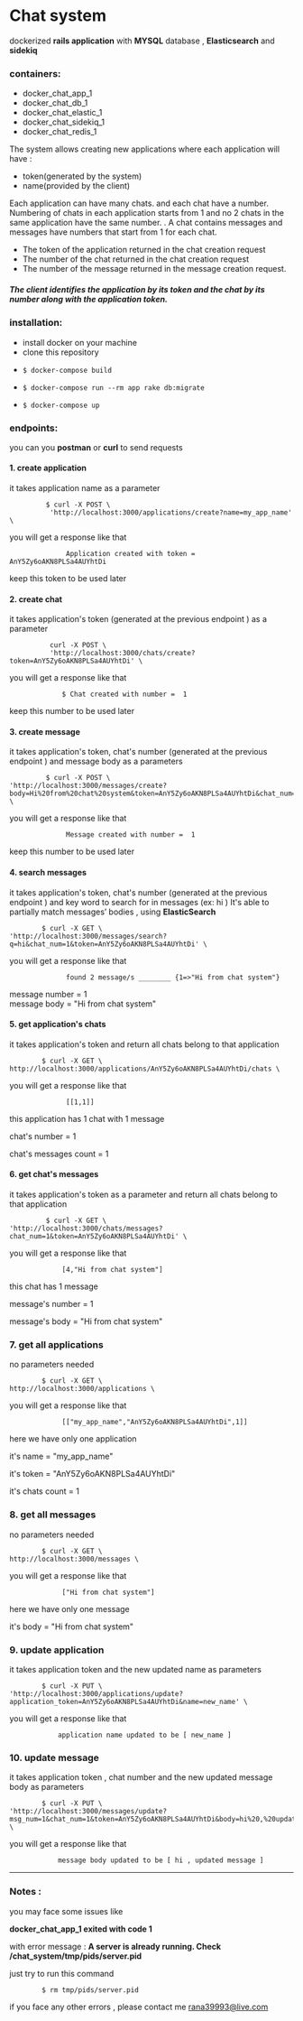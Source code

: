 # Chat system
dockerized __rails application__ with __MYSQL__ database , __Elasticsearch__  and __sidekiq__ 
 ### containers:
   * docker_chat_app_1
  * docker_chat_db_1
  * docker_chat_elastic_1
  * docker_chat_sidekiq_1
*  docker_chat_redis_1

The system allows creating new applications where each application will have :
   * token(generated by the system) 
   * name(provided by the client)


Each application can have many chats. and each chat  have a number. 
Numbering of chats in each application starts from 1 and no 2 chats in the same application  have the same number. 
. A chat contains messages and messages have numbers that start from 1 for each chat. 

   * The token of the application returned in the chat creation request
   * The number of the chat returned in the chat creation request
   * The number of the message returned in the message creation request.
 ##### The client identifies the application by its token and the chat by its number along with the application token.



### installation:
 * install docker on your machine
 * clone this repository   
 *     $ docker-compose build
 *     $ docker-compose run --rm app rake db:migrate
 *     $ docker-compose up 
 
### endpoints:
you can you __postman__ or __curl__ to send requests 

#### 1. create application 
it takes application name as a parameter
 

			 $ curl -X POST \
			  'http://localhost:3000/applications/create?name=my_app_name' \
			 
 you will get a response like that 
 
                  Application created with token = AnY5Zy6oAKN8PLSa4AUYhtDi
  keep this token to be used later 

#### 2. create chat 
it takes application's token (generated at the previous endpoint ) as a parameter
 

			  curl -X POST \
              'http://localhost:3000/chats/create?token=AnY5Zy6oAKN8PLSa4AUYhtDi' \
			 
 you will get a response like that 
 
                 $ Chat created with number =  1
  keep this number to be used later 


#### 3. create message 
it takes application's token, chat's number (generated at the previous endpoint ) and message body as a parameters

			 $ curl -X POST \
    'http://localhost:3000/messages/create?body=Hi%20from%20chat%20system&token=AnY5Zy6oAKN8PLSa4AUYhtDi&chat_num=1' \
			 
 you will get a response like that 
 
                  Message created with number =  1
  keep this number to be used later 


#### 4. search messages
it takes application's token, chat's number (generated at the previous endpoint ) and key word to search for in messages (ex: hi )
It's able to partially match messages’ bodies , using  __ElasticSearch__


			$ curl -X GET \
    'http://localhost:3000/messages/search?q=hi&chat_num=1&token=AnY5Zy6oAKN8PLSa4AUYhtDi' \
  		 
 you will get a response like that 
 
                  found 2 message/s ________ {1=>"Hi from chat system"}
 message number = 1  
 message body = "Hi from chat system"  


#### 5. get application's chats
it takes application's token and return all chats belong to that application 

			$ curl -X GET \
    http://localhost:3000/applications/AnY5Zy6oAKN8PLSa4AUYhtDi/chats \
  		 
 you will get a response like that 
 
                  [[1,1]]
 this application has 1 chat  with 1 message

 chat's number = 1 

 chat's messages count = 1

#### 6. get chat's messages
it takes application's token as a parameter and return all chats belong to that application

			 $ curl -X GET \
    'http://localhost:3000/chats/messages?chat_num=1&token=AnY5Zy6oAKN8PLSa4AUYhtDi' \
  		 
 you will get a response like that 
 
                 [4,"Hi from chat system"]
 this chat has 1 message 

message's number = 1 

 message's body = "Hi from chat system"


### 7. get all applications
no parameters needed

			$ curl -X GET \
    http://localhost:3000/applications \
  		 
 you will get a response like that 
 
                 [["my_app_name","AnY5Zy6oAKN8PLSa4AUYhtDi",1]]
here we have only one application 

it's name = "my_app_name" 

it's token = "AnY5Zy6oAKN8PLSa4AUYhtDi" 

it's chats count = 1 

### 8. get all messages
no parameters needed

			$ curl -X GET \
    http://localhost:3000/messages \
  		 
 you will get a response like that 
 
                 ["Hi from chat system"]
here we have only one message 

it's body = "Hi from chat system" 



### 9. update application
it takes application token and the new updated name as parameters

			$ curl -X PUT \
    'http://localhost:3000/applications/update?application_token=AnY5Zy6oAKN8PLSa4AUYhtDi&name=new_name' \
    
  		 
 you will get a response like that 
 
                application name updated to be [ new_name ]



### 10. update message
it takes application token , chat number and the new updated message body  as parameters

			$ curl -X PUT \
    'http://localhost:3000/messages/update?msg_num=1&chat_num=1&token=AnY5Zy6oAKN8PLSa4AUYhtDi&body=hi%20,%20updated%20message' \
    
  		 
 you will get a response like that 
 
                message body updated to be [ hi , updated message ]

  
  
  _______________________________________________________________________________________________
### Notes :  
you may face some issues like 

  __docker_chat_app_1 exited with code 1__  

  with error message : __A server is already running. Check /chat_system/tmp/pids/server.pid__

  just try to run this command
  
            $ rm tmp/pids/server.pid

if you face any other errors , please contact me  rana39993@live.com 